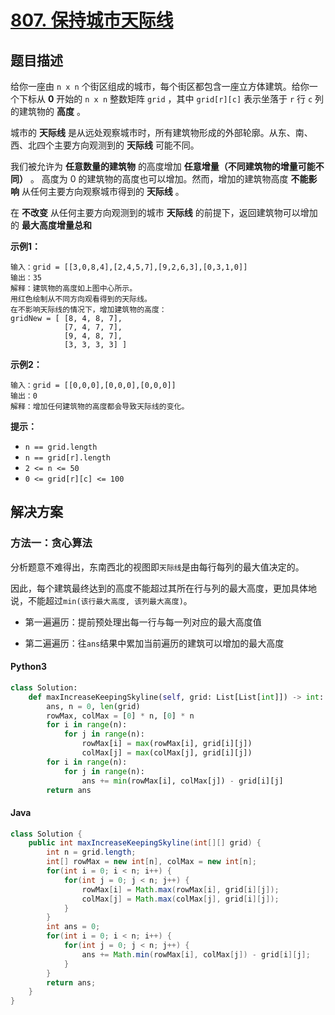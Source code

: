 # [807. 保持城市天际线](https://leetcode.cn/problems/max-increase-to-keep-city-skyline/)

## 题目描述

给你一座由 `n x n` 个街区组成的城市，每个街区都包含一座立方体建筑。给你一个下标从 **0** 开始的 `n x n` 整数矩阵 `grid` ，其中 `grid[r][c]` 表示坐落于 `r` 行 `c` 列的建筑物的 **高度** 。

城市的 **天际线** 是从远处观察城市时，所有建筑物形成的外部轮廓。从东、南、西、北四个主要方向观测到的 **天际线** 可能不同。

我们被允许为 **任意数量的建筑物** 的高度增加 **任意增量（不同建筑物的增量可能不同）** 。 高度为 0 的建筑物的高度也可以增加。然而，增加的建筑物高度 **不能影响** 从任何主要方向观察城市得到的 **天际线** 。

在 **不改变** 从任何主要方向观测到的城市 **天际线** 的前提下，返回建筑物可以增加的 **最大高度增量总和** 

**示例1：**

```
输入：grid = [[3,0,8,4],[2,4,5,7],[9,2,6,3],[0,3,1,0]]
输出：35
解释：建筑物的高度如上图中心所示。
用红色绘制从不同方向观看得到的天际线。
在不影响天际线的情况下，增加建筑物的高度：
gridNew = [ [8, 4, 8, 7],
            [7, 4, 7, 7],
            [9, 4, 8, 7],
            [3, 3, 3, 3] ]
```

**示例2：**

```
输入：grid = [[0,0,0],[0,0,0],[0,0,0]]
输出：0
解释：增加任何建筑物的高度都会导致天际线的变化。
```

**提示：**

- `n == grid.length`
- `n == grid[r].length`
- `2 <= n <= 50`
- `0 <= grid[r][c] <= 100`

## 解决方案

### 方法一：贪心算法

分析题意不难得出，东南西北的视图即`天际线`是由每行每列的最大值决定的。

因此，每个建筑最终达到的高度不能超过其所在行与列的最大高度，更加具体地说，不能超过`min(该行最大高度, 该列最大高度)`。

- 第一遍遍历：提前预处理出每一行与每一列对应的最大高度值

- 第二遍遍历：往`ans`结果中累加当前遍历的建筑可以增加的最大高度

#### Python3

```python
class Solution:
    def maxIncreaseKeepingSkyline(self, grid: List[List[int]]) -> int:
        ans, n = 0, len(grid)
        rowMax, colMax = [0] * n, [0] * n
        for i in range(n):
            for j in range(n):
                rowMax[i] = max(rowMax[i], grid[i][j])
                colMax[j] = max(colMax[j], grid[i][j])
        for i in range(n):
            for j in range(n):
                ans += min(rowMax[i], colMax[j]) - grid[i][j]
        return ans

```

#### Java

```java
class Solution {
    public int maxIncreaseKeepingSkyline(int[][] grid) {
        int n = grid.length;
        int[] rowMax = new int[n], colMax = new int[n];
        for(int i = 0; i < n; i++) {
            for(int j = 0; j < n; j++) {
                rowMax[i] = Math.max(rowMax[i], grid[i][j]);
                colMax[j] = Math.max(colMax[j], grid[i][j]);
            }
        }
        int ans = 0;
        for(int i = 0; i < n; i++) {
            for(int j = 0; j < n; j++) {
                ans += Math.min(rowMax[i], colMax[j]) - grid[i][j];
            }
        }
        return ans;
    }
}
```


